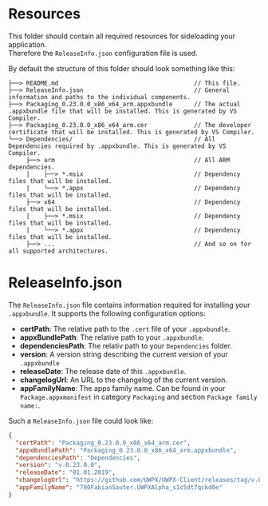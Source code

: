 # Resources
This folder should contain all required resources for sideloading your application.  
Therefore the `ReleaseInfo.json` configuration file is used.

By default the structure of this folder should look something like this:
```
├──> README.md                                      // This file.
├──> ReleaseInfo.json                               // General information and paths to the individual components.
├──> Packaging_0.23.0.0_x86_x64_arm.appxbundle      // The actual .appxbundle file that will be installed. This is generated by VS Compiler.
├──> Packaging_0.23.0.0_x86_x64_arm.cer             // The developer certificate that will be installed. This is generated by VS Compiler.
└──> Dependencies/                                  // All Dependencies required by .appxbundle. This is generated by VS Compiler.
     ├──> arm                                       // All ARM dependencies.
     |    ├──> *.msix                               // Dependency files that will be installed.
     |    └──> *.appx                               // Dependency files that will be installed.
     ├──> x64                                       // Dependency files that will be installed.
     |    ├──> *.msix                               // Dependency files that will be installed.
     |    └──> *.appx                               // Dependency files that will be installed.
     ├──> ...                                       // And so on for all supported architectures.
```

# ReleaseInfo.json
The `ReleaseInfo.json` file contains information required for installing your `.appxbundle`.
It supports the following configuration options:
* **certPath**: The relative path to the `.cert` file of your `.appxbundle`.
* **appxBundlePath**: The relative path to your `.appxbundle`.
* **dependenciesPath**: The relativ path to your `Dependencies` folder.
* **version**: A version string describing the current version of your `.appxbundle`
* **releaseDate**: The release date of this `.appxbundle`.
* **changelogUrl**: An URL to the changelog of the current version.
* **appFamilyName**: The apps family name. Can be found in your `Package.appxmanifest` in category `Packaging`  and section `Package family name:`.

Such a `ReleaseInfo.json` file could look like:
```JSON
{
  "certPath": "Packaging_0.23.0.0_x86_x64_arm.cer",
  "appxBundlePath": "Packaging_0.23.0.0_x86_x64_arm.appxbundle",
  "dependenciesPath": "Dependencies",
  "version": "v.0.23.0.0",
  "releaseDate": "01.01.2019",
  "changelogUrl": "https://github.com/UWPX/UWPX-Client/releases/tag/v.0.23.0.0",
  "appFamilyName": "790FabianSauter.UWPXAlpha_s1c5dt7qckd0e"
}
```
